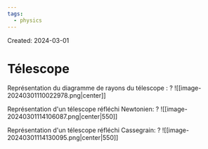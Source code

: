 ```yaml
---
tags:
  - physics
---
```

Created: 2024-03-01

# Télescope

Représentation du diagramme de rayons du télescope :
?
![[image-20240301110022978.png|center]]
<!--SR:!2024-05-20,47,250-->


Représentation d'un télescope réfléchi Newtonien:
?
![[image-20240301114106087.png|center|550]]
<!--SR:!2024-04-23,20,210-->

Représentation d'un télescope réfléchi Cassegrain:
?
![[image-20240301114130095.png|center|550]]
<!--SR:!2024-04-04,20,250-->

